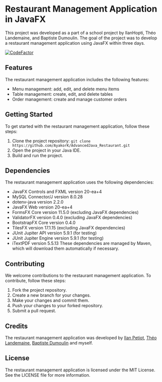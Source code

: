 # Restaurant Management Application in JavaFX

This project was developed as a part of a school project by IlanHopti, Théo Landemaine, and Baptiste Dumoulin. The goal of the project was to develop a restaurant management application using JavaFX within three days.

[![CodeFactor](https://www.codefactor.io/repository/github/ayakork/advancedjava_restaurant/badge/develop)](https://www.codefactor.io/repository/github/ayakork/advancedjava_restaurant/overview/develop)

## Features

The restaurant management application includes the following features:
- Menu management: add, edit, and delete menu items
- Table management: create, edit, and delete tables
- Order management: create and manage customer orders

## Getting Started

To get started with the restaurant management application, follow these steps:
1. Clone the project repository:
```git clone https://github.com/AyakorK/AdvancedJava_Restaurant.git```
2. Open the project in your Java IDE.
3. Build and run the project.

## Dependencies

The restaurant management application uses the following dependencies:
- JavaFX Controls and FXML version 20-ea+4
- MySQL Connector/J version 8.0.28
- dotenv-java version 2.2.0
- JavaFX Web version 20-ea+4
- FormsFX Core version 11.5.0 (excluding JavaFX dependencies)
- ValidatorFX version 0.4.0 (excluding JavaFX dependencies)
- BootstrapFX Core version 0.4.0
- TilesFX version 17.1.15 (excluding JavaFX dependencies)
- JUnit Jupiter API version 5.9.1 (for testing)
- JUnit Jupiter Engine version 5.9.1 (for testing)
- iTextPDF version 5.5.13
These dependencies are managed by Maven, which will download them automatically if necessary.

## Contributing

We welcome contributions to the restaurant management application. To contribute, follow these steps:
1. Fork the project repository.
2. Create a new branch for your changes.
3. Make your changes and commit them.
4. Push your changes to your forked repository.
5. Submit a pull request.

## Credits

The restaurant management application was developed by [Ilan Petiot](https://github.com/IlanHopti), [Théo Landemaine](https://github.com/TheoLandemaine), [Baptiste Dumoulin](https://github.com/Ptitbapt) and myself.

## License

The restaurant management application is licensed under the MIT License. See the LICENSE file for more information.
